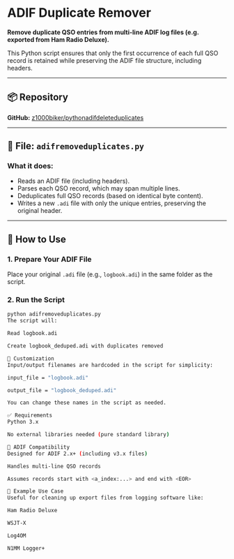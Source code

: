 # ADIF Duplicate Remover

**Remove duplicate QSO entries from multi-line ADIF log files (e.g. exported from Ham Radio Deluxe).**

This Python script ensures that only the first occurrence of each full QSO record is retained while preserving the ADIF file structure, including headers.

---

## 📦 Repository

**GitHub:** [z1000biker/pythonadifdeleteduplicates](https://github.com/z1000biker/pythonadifdeleteduplicates)

---

## 🐍 File: `adifremoveduplicates.py`

### What it does:

- Reads an ADIF file (including headers).
- Parses each QSO record, which may span multiple lines.
- Deduplicates full QSO records (based on identical byte content).
- Writes a new `.adi` file with only the unique entries, preserving the original header.

---

## 🚀 How to Use

### 1. Prepare Your ADIF File

Place your original `.adi` file (e.g., `logbook.adi`) in the same folder as the script.

### 2. Run the Script

```bash
python adifremoveduplicates.py
The script will:

Read logbook.adi

Create logbook_deduped.adi with duplicates removed

🔧 Customization
Input/output filenames are hardcoded in the script for simplicity:

input_file = "logbook.adi"

output_file = "logbook_deduped.adi"

You can change these names in the script as needed.

✅ Requirements
Python 3.x

No external libraries needed (pure standard library)

📝 ADIF Compatibility
Designed for ADIF 2.x+ (including v3.x files)

Handles multi-line QSO records

Assumes records start with <a_index:...> and end with <EOR>

📌 Example Use Case
Useful for cleaning up export files from logging software like:

Ham Radio Deluxe

WSJT-X

Log4OM

N1MM Logger+
